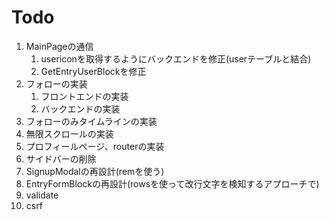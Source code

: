 # Todo
1. MainPageの通信
    1. usericonを取得するようにバックエンドを修正(userテーブルと結合)
    1. GetEntryUserBlockを修正
1. フォローの実装
    1. フロントエンドの実装
    1. バックエンドの実装
1. フォローのみタイムラインの実装
1. 無限スクロールの実装
1. プロフィールページ、routerの実装
1. サイドバーの削除
1. SignupModalの再設計(remを使う)
1. EntryFormBlockの再設計(rowsを使って改行文字を検知するアプローチで)
1. validate
1. csrf